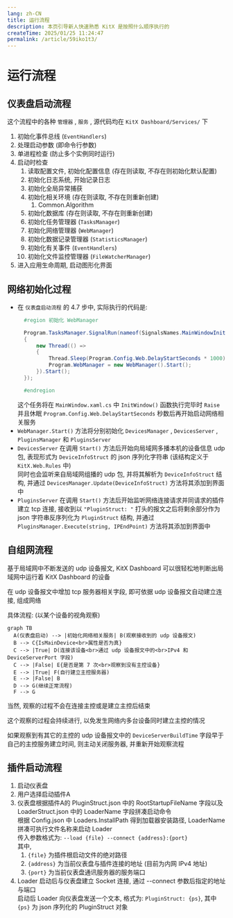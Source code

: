 ```yaml
---
lang: zh-CN
title: 运行流程
description: 本页引导新人快速熟悉 KitX 是按照什么顺序执行的
createTime: 2025/01/25 11:24:47
permalink: /article/59iko1t3/
---
```


# 运行流程

## 仪表盘启动流程

这个流程中的各种 `管理器` , `服务` , 源代码均在 `KitX Dashboard/Services/` 下

1. 初始化事件总线 (`EventHandlers`)
2. 处理启动参数 (即命令行参数)
3. 单进程检查 (防止多个实例同时运行)
4. 启动时检查
   1. 读取配置文件, 初始化配置信息 (存在则读取, 不存在则初始化默认配置)
   2. 初始化日志系统, 开始记录日志
   3. 初始化全局异常捕获
   4. 初始化相关环境 (存在则读取, 不存在则重新创建)
      1. Common.Algorithm
   5. 初始化数据库 (存在则读取, 不存在则重新创建)
   6. 初始化任务管理器 (`TasksManager`)
   7. 初始化网络管理器 (`WebManager`)
   8. 初始化数据记录管理器 (`StatisticsManager`)
   9. 初始化有关事件 (`EventHandlers`)
   10. 初始化文件监控管理器 (`FileWatcherManager`)
5. 进入应用生命周期, 启动图形化界面

## 网络初始化过程

- 在 `仪表盘启动流程` 的 4.7 步中, 实际执行的代码是:
  ```csharp
    #region 初始化 WebManager

    Program.TasksManager.SignalRun(nameof(SignalsNames.MainWindowInitSignal), () =>
    {
        new Thread(() =>
        {
            Thread.Sleep(Program.Config.Web.DelayStartSeconds * 1000);
            Program.WebManager = new WebManager().Start();
        }).Start();
    });

    #endregion
  ```
  这个任务将在 `MainWindow.xaml.cs` 中 `InitWindow()` 函数执行完毕时 `Raise`  
  并且休眠 `Program.Config.Web.DelayStartSeconds` 秒数后再开始启动网络相关服务  
- `WebManager.Start()` 方法将分别初始化 `DevicesManager` , `DevicesServer` , `PluginsManager` 和 `PluginsServer`
- `DevicesServer` 在调用 `Start()` 方法后开始向局域网多播本机的设备信息 udp 包, 表现形式为 `DeviceInfoStruct` 的 json 序列化字符串 (该结构定义于 `KitX.Web.Rules` 中)  
  同时也会监听来自局域网组播的 udp 包, 并将其解析为 `DeviceInfoStruct` 结构, 并通过 `DevicesManager.Update(DeviceInfoStruct)` 方法将其添加到界面中
- `PluginsServer` 在调用 `Start()` 方法后开始监听网络连接请求并同请求的插件建立 tcp 连接, 接收到以 `"PluginStruct: "` 打头的报文之后将剩余部分作为 json 字符串反序列化为 `PluginStruct` 结构, 并通过 `PluginsManager.Execute(string, IPEndPoint)` 方法将其添加到界面中

## 自组网流程

基于局域网中不断发送的 udp 设备报文, KitX Dashboard 可以很轻松地判断出局域网中运行着 KitX Dashboard 的设备

在 udp 设备报文中增加 tcp 服务器相关字段, 即可依据 udp 设备报文自动建立连接, 组成网络

具体流程: (以某个设备的视角观察)

```mermaid
graph TB
  A(仪表盘启动) --> |初始化网络相关服务| B(观察接收到的 udp 设备报文)
  B --> C{IsMainDevice<br>属性是否为真}
  C --> |True| D(连接该设备<br>通过 udp 设备报文中的<br>IPv4 和 DeviceServerPort 字段)
  C --> |False| E{是否是第 7 次<br>观察到没有主控设备}
  E --> |True| F(自行建立主控服务器)
  E --> |False| B
  D --> G(继续正常流程)
  F --> G
```

当然, 观察的过程不会在连接主控或是建立主控后结束

这个观察的过程会持续进行, 以免发生网络内多台设备同时建立主控的情况

如果观察到有其它的主控的 udp 设备报文中的 `DeviceServerBuildTime` 字段早于自己的主控服务建立时间, 则主动关闭服务器, 并重新开始观察流程


## 插件启动流程
1. 启动仪表盘
2. 用户选择启动插件A
3. 仪表盘根据插件A的 PluginStruct.json 中的 RootStartupFileName 字段以及 LoaderStruct.json 中的 LoaderName 字段拼凑启动命令  
   根据 Config.json 中 Loaders.InstallPath 得到加载器安装路径, LoaderName 拼凑可执行文件名称来启动 Loader  
   传入参数格式为: `--load {file} --connect {address}:{port}`  
   其中,  
   1. `{file}` 为插件根启动文件的绝对路径  
   2. `{address}` 为当前仪表盘与插件连接的地址 (目前为内网 IPv4 地址)  
   3. `{port}` 为当前仪表盘通讯服务器的服务端口  
4. Loader 启动后与仪表盘建立 Socket 连接, 通过 --connect 参数后指定的地址与端口  
   启动后 Loader 向仪表盘发送一个文本, 格式为: `PluginStruct: {ps}`, 其中 `{ps}` 为 json 序列化的 PluginStruct 对象

